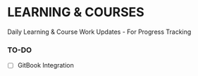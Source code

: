 # LEARNING & COURSES
Daily Learning & Course Work Updates - For Progress Tracking


### TO-DO
- [ ] GitBook Integration
